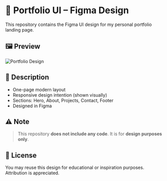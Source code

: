 # 🎨 Portfolio UI – Figma Design

This repository contains the Figma UI design for my personal portfolio landing page.
## 🖼️ Preview
![Portfolio Design](https://github.com/user-attachments/assets/e47d7e70-cf3a-406a-a0f5-3a156e7345b8)



## 📝 Description

- One-page modern layout
- Responsive design intention (shown visually)
- Sections: Hero, About, Projects, Contact, Footer
- Designed in Figma

## ⚠️ Note

> This repository **does not include any code**. It is for **design purposes only**.

## 📄 License

You may reuse this design for educational or inspiration purposes. Attribution is appreciated.
